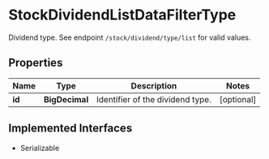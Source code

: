 

# StockDividendListDataFilterType

Dividend type. See endpoint `/stock/dividend/type/list` for valid values.

## Properties

Name | Type | Description | Notes
------------ | ------------- | ------------- | -------------
**id** | **BigDecimal** | Identifier of the dividend type. |  [optional]


## Implemented Interfaces

* Serializable


